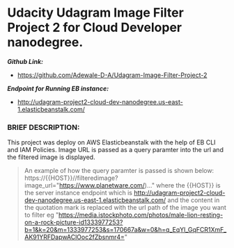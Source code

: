 # Udacity Udagram Image Filter Project 2 for Cloud Developer nanodegree.

**_Github Link:_**
* https://github.com/Adewale-D-A/Udagram-Image-Filter-Project-2

**_Endpoint for Running EB instance:_** 
* http://udagram-project2-cloud-dev-nanodegree.us-east-1.elasticbeanstalk.com/

### BRIEF DESCRIPTION:
This project was deploy on AWS Elasticbeanstalk with the help of EB CLI and IAM Policies. 
Image URL is passed as a query paramter into the url and the filtered image is displayed.

> An example of how the query paramter is passed is shown below:
> https://{{HOST}}//filteredimage?image_url="https://www.planetware.com/)..."
> where the {{HOST}} is the server instance endpoint which is http://udagram-project2-cloud-dev-nanodegree.us-east-1.elasticbeanstalk.com/ and the content in the quotation mark is replaced with the url path of the image you want to filter eg "https://media.istockphoto.com/photos/male-lion-resting-on-a-rock-picture-id1333977253?b=1&k=20&m=1333977253&s=170667a&w=0&h=q_EqYl_GqFCR1XmF_AK91YRFDapwAClOoc2fZbsnmr4="

